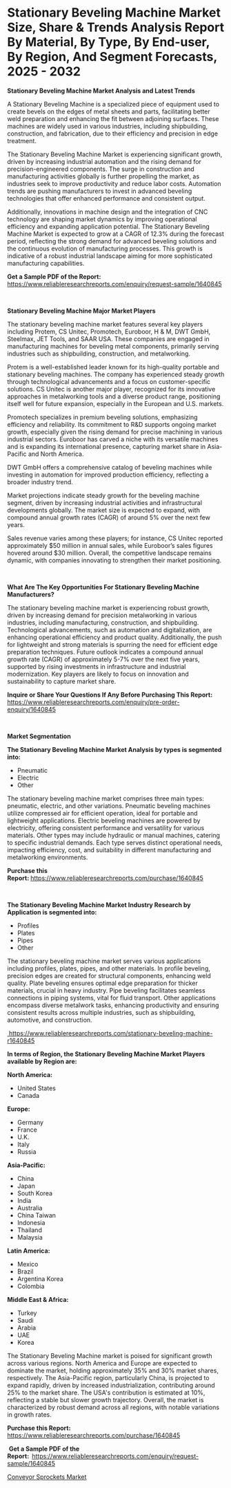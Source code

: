 <p><h1>Stationary Beveling Machine Market Size, Share & Trends Analysis Report By Material, By Type, By End-user, By Region, And Segment Forecasts, 2025 - 2032</h1></p><p><strong>Stationary Beveling Machine Market Analysis and Latest Trends</strong></p>
<p><p>A Stationary Beveling Machine is a specialized piece of equipment used to create bevels on the edges of metal sheets and parts, facilitating better weld preparation and enhancing the fit between adjoining surfaces. These machines are widely used in various industries, including shipbuilding, construction, and fabrication, due to their efficiency and precision in edge treatment.</p><p>The Stationary Beveling Machine Market is experiencing significant growth, driven by increasing industrial automation and the rising demand for precision-engineered components. The surge in construction and manufacturing activities globally is further propelling the market, as industries seek to improve productivity and reduce labor costs. Automation trends are pushing manufacturers to invest in advanced beveling technologies that offer enhanced performance and consistent output.</p><p>Additionally, innovations in machine design and the integration of CNC technology are shaping market dynamics by improving operational efficiency and expanding application potential. The Stationary Beveling Machine Market is expected to grow at a CAGR of 12.3% during the forecast period, reflecting the strong demand for advanced beveling solutions and the continuous evolution of manufacturing processes. This growth is indicative of a robust industrial landscape aiming for more sophisticated manufacturing capabilities.</p></p>
<p><strong>Get a Sample PDF of the Report:&nbsp;</strong> <a href="https://www.reliableresearchreports.com/enquiry/request-sample/1640845?utm_campaign=3213&utm_medium=2&utm_source=Github&utm_content=ia&utm_term=08042025&utm_id=stationary-beveling-machine">https://www.reliableresearchreports.com/enquiry/request-sample/1640845</a></p>
<p>&nbsp;</p>
<p><strong>Stationary Beveling Machine Major Market Players</strong></p>
<p><p>The stationary beveling machine market features several key players including Protem, CS Unitec, Promotech, Euroboor, H & M, DWT GmbH, Steelmax, JET Tools, and SAAR USA. These companies are engaged in manufacturing machines for beveling metal components, primarily serving industries such as shipbuilding, construction, and metalworking.</p><p>Protem is a well-established leader known for its high-quality portable and stationary beveling machines. The company has experienced steady growth through technological advancements and a focus on customer-specific solutions. CS Unitec is another major player, recognized for its innovative approaches in metalworking tools and a diverse product range, positioning itself well for future expansion, especially in the European and U.S. markets.</p><p>Promotech specializes in premium beveling solutions, emphasizing efficiency and reliability. Its commitment to R&D supports ongoing market growth, especially given the rising demand for precise machining in various industrial sectors. Euroboor has carved a niche with its versatile machines and is expanding its international presence, capturing market share in Asia-Pacific and North America. </p><p>DWT GmbH offers a comprehensive catalog of beveling machines while investing in automation for improved production efficiency, reflecting a broader industry trend. </p><p>Market projections indicate steady growth for the beveling machine segment, driven by increasing industrial activities and infrastructural developments globally. The market size is expected to expand, with compound annual growth rates (CAGR) of around 5% over the next few years.</p><p>Sales revenue varies among these players; for instance, CS Unitec reported approximately $50 million in annual sales, while Euroboor’s sales figures hovered around $30 million. Overall, the competitive landscape remains dynamic, with companies innovating to strengthen their market positioning.</p></p>
<p>&nbsp;</p>
<p><strong>What Are The Key Opportunities For Stationary Beveling Machine Manufacturers?</strong></p>
<p><p>The stationary beveling machine market is experiencing robust growth, driven by increasing demand for precision metalworking in various industries, including manufacturing, construction, and shipbuilding. Technological advancements, such as automation and digitalization, are enhancing operational efficiency and product quality. Additionally, the push for lightweight and strong materials is spurring the need for efficient edge preparation techniques. Future outlook indicates a compound annual growth rate (CAGR) of approximately 5-7% over the next five years, supported by rising investments in infrastructure and industrial modernization. Key players are likely to focus on innovation and sustainability to capture market share.</p></p>
<p><strong>Inquire or Share Your Questions If Any Before Purchasing This Report:</strong> <a href="https://www.reliableresearchreports.com/enquiry/pre-order-enquiry/1640845?utm_campaign=3213&utm_medium=2&utm_source=Github&utm_content=ia&utm_term=08042025&utm_id=stationary-beveling-machine">https://www.reliableresearchreports.com/enquiry/pre-order-enquiry/1640845</a></p>
<p>&nbsp;</p>
<p><strong>Market Segmentation</strong></p>
<p><strong>The Stationary Beveling Machine Market Analysis by types is segmented into:</strong></p>
<p><ul><li>Pneumatic</li><li>Electric</li><li>Other</li></ul></p>
<p><p>The stationary beveling machine market comprises three main types: pneumatic, electric, and other variations. Pneumatic beveling machines utilize compressed air for efficient operation, ideal for portable and lightweight applications. Electric beveling machines are powered by electricity, offering consistent performance and versatility for various materials. Other types may include hydraulic or manual machines, catering to specific industrial demands. Each type serves distinct operational needs, impacting efficiency, cost, and suitability in different manufacturing and metalworking environments.</p></p>
<p><strong>Purchase this Report:&nbsp;</strong><a href="https://www.reliableresearchreports.com/purchase/1640845?utm_campaign=3213&utm_medium=2&utm_source=Github&utm_content=ia&utm_term=08042025&utm_id=stationary-beveling-machine">https://www.reliableresearchreports.com/purchase/1640845</a></p>
<p>&nbsp;</p>
<p><strong>The Stationary Beveling Machine Market Industry Research by Application is segmented into:</strong></p>
<p><ul><li>Profiles</li><li>Plates</li><li>Pipes</li><li>Other</li></ul></p>
<p><p>The stationary beveling machine market serves various applications including profiles, plates, pipes, and other materials. In profile beveling, precision edges are created for structural components, enhancing weld quality. Plate beveling ensures optimal edge preparation for thicker materials, crucial in heavy industry. Pipe beveling facilitates seamless connections in piping systems, vital for fluid transport. Other applications encompass diverse metalwork tasks, enhancing productivity and ensuring consistent results across multiple industries, such as shipbuilding, automotive, and construction.</p></p>
<p><a href="https://www.reliableresearchreports.com/stationary-beveling-machine-r1640845?utm_campaign=3213&utm_medium=2&utm_source=Github&utm_content=ia&utm_term=08042025&utm_id=stationary-beveling-machine">&nbsp;https://www.reliableresearchreports.com/stationary-beveling-machine-r1640845</a></p>
<p><strong>In terms of Region, the Stationary Beveling Machine Market Players available by Region are:</strong></p>
<p>
    <p> <strong> North America: </strong>
        <ul>
            <li>United States</li>
            <li>Canada</li>
        </ul>
        </p> 
    <p> <strong> Europe: </strong>
        <ul>
            <li>Germany</li>
            <li>France</li>
            <li>U.K.</li>
            <li>Italy</li>
            <li>Russia</li>
        </ul>
        </p> 
    <p> <strong> Asia-Pacific: </strong>
        <ul>
            <li>China</li>
            <li>Japan</li>
            <li>South Korea</li>
            <li>India</li>
            <li>Australia</li>
            <li>China Taiwan</li>
            <li>Indonesia</li>
            <li>Thailand</li>
            <li>Malaysia</li>
        </ul>
        </p> 
    <p> <strong> Latin America: </strong>
        <ul>
            <li>Mexico</li>
            <li>Brazil</li>
            <li>Argentina Korea</li>
            <li>Colombia</li>
        </ul>
        </p> 
    <p> <strong> Middle East & Africa: </strong>
        <ul>
            <li>Turkey</li>
            <li>Saudi</li>
            <li>Arabia</li>
            <li>UAE</li>
            <li>Korea</li>
        </ul>
    </p>
    </p>
<p><p>The Stationary Beveling Machine market is poised for significant growth across various regions. North America and Europe are expected to dominate the market, holding approximately 35% and 30% market shares, respectively. The Asia-Pacific region, particularly China, is projected to expand rapidly, driven by increased industrialization, contributing around 25% to the market share. The USA's contribution is estimated at 10%, reflecting a stable but slower growth trajectory. Overall, the market is characterized by robust demand across all regions, with notable variations in growth rates.</p></p>
<p><strong>Purchase this Report: </strong><a href="https://www.reliableresearchreports.com/purchase/1640845?utm_campaign=3213&utm_medium=2&utm_source=Github&utm_content=ia&utm_term=08042025&utm_id=stationary-beveling-machine">https://www.reliableresearchreports.com/purchase/1640845</a></p>
<p>&nbsp;<strong>Get a Sample PDF of the Report:&nbsp;&nbsp;</strong><a href="https://www.reliableresearchreports.com/enquiry/request-sample/1640845?utm_campaign=3213&utm_medium=2&utm_source=Github&utm_content=ia&utm_term=08042025&utm_id=stationary-beveling-machine">https://www.reliableresearchreports.com/enquiry/request-sample/1640845</a></p>
<p><strong></strong></p>
<p><p><a href="https://github.com/mriwacraane/Market-Research-Report-List-1/blob/main/conveyor-sprockets-market.md?utm_campaign=3213&utm_medium=2&utm_source=Github&utm_content=ia&utm_term=08042025&utm_id=stationary-beveling-machine">Conveyor Sprockets Market</a></p></p>